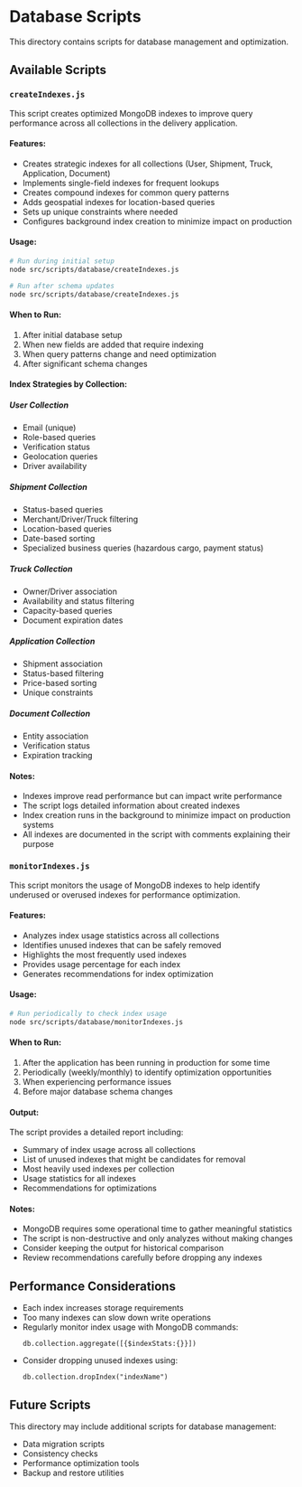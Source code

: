 # Database Scripts

This directory contains scripts for database management and optimization.

## Available Scripts

### `createIndexes.js`

This script creates optimized MongoDB indexes to improve query performance across all collections in the delivery application.

#### Features:

- Creates strategic indexes for all collections (User, Shipment, Truck, Application, Document)
- Implements single-field indexes for frequent lookups
- Creates compound indexes for common query patterns
- Adds geospatial indexes for location-based queries
- Sets up unique constraints where needed
- Configures background index creation to minimize impact on production

#### Usage:

```bash
# Run during initial setup
node src/scripts/database/createIndexes.js

# Run after schema updates
node src/scripts/database/createIndexes.js
```

#### When to Run:

1. After initial database setup
2. When new fields are added that require indexing
3. When query patterns change and need optimization
4. After significant schema changes

#### Index Strategies by Collection:

##### User Collection
- Email (unique)
- Role-based queries
- Verification status
- Geolocation queries
- Driver availability

##### Shipment Collection
- Status-based queries
- Merchant/Driver/Truck filtering
- Location-based queries
- Date-based sorting
- Specialized business queries (hazardous cargo, payment status)

##### Truck Collection
- Owner/Driver association
- Availability and status filtering
- Capacity-based queries
- Document expiration dates

##### Application Collection
- Shipment association
- Status-based filtering
- Price-based sorting
- Unique constraints

##### Document Collection
- Entity association
- Verification status
- Expiration tracking

#### Notes:

- Indexes improve read performance but can impact write performance
- The script logs detailed information about created indexes
- Index creation runs in the background to minimize impact on production systems
- All indexes are documented in the script with comments explaining their purpose

### `monitorIndexes.js`

This script monitors the usage of MongoDB indexes to help identify underused or overused indexes for performance optimization.

#### Features:

- Analyzes index usage statistics across all collections
- Identifies unused indexes that can be safely removed
- Highlights the most frequently used indexes
- Provides usage percentage for each index
- Generates recommendations for index optimization

#### Usage:

```bash
# Run periodically to check index usage
node src/scripts/database/monitorIndexes.js
```

#### When to Run:

1. After the application has been running in production for some time
2. Periodically (weekly/monthly) to identify optimization opportunities
3. When experiencing performance issues
4. Before major database schema changes

#### Output:

The script provides a detailed report including:

- Summary of index usage across all collections
- List of unused indexes that might be candidates for removal
- Most heavily used indexes per collection
- Usage statistics for all indexes
- Recommendations for optimizations

#### Notes:

- MongoDB requires some operational time to gather meaningful statistics
- The script is non-destructive and only analyzes without making changes
- Consider keeping the output for historical comparison
- Review recommendations carefully before dropping any indexes

## Performance Considerations

- Each index increases storage requirements
- Too many indexes can slow down write operations
- Regularly monitor index usage with MongoDB commands:
  ```
  db.collection.aggregate([{$indexStats:{}}])
  ```
- Consider dropping unused indexes using:
  ```
  db.collection.dropIndex("indexName")
  ```

## Future Scripts

This directory may include additional scripts for database management:

- Data migration scripts
- Consistency checks
- Performance optimization tools
- Backup and restore utilities 